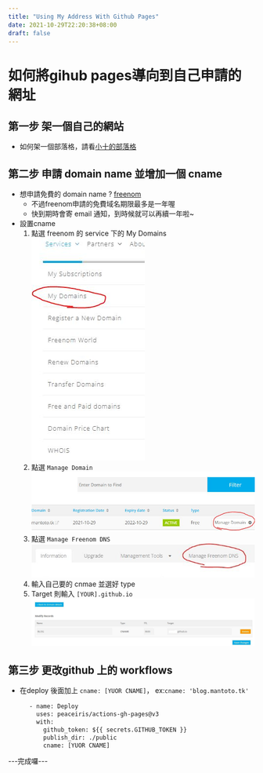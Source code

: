 ```yaml
---
title: "Using My Address With Github Pages"
date: 2021-10-29T22:20:38+08:00
draft: false
---
```

# 如何將gihub pages導向到自己申請的網址
## 第一步 架一個自己的網站
- 如何架一個部落格，請看[小十的部落格](https://blog.smallten.tk/p/hugo-01/)
## 第二步 申請 domain name 並增加一個 cname
- 想申請免費的 domain name ? [freenom](https://www.freenom.com)
  - 不過freenom申請的免費域名期限最多是一年喔
  - 快到期時會寄 email 通知，到時候就可以再續一年啦~
- 設置cname
   1. 點選 freenom 的 service 下的 My Domains  
   ![cname](cname.jpg "cname")
   1. 點選 `Manage Domain`   
   ![](cname(1).jpg "cname")
   1. 點選 `Manage Freenom DNS`   
   ![](cname(2).jpg)
   1. 輸入自己要的 cnmae 並選好 type
   2. Target 則輸入 `[YOUR].github.io`  
   ![](cname(3).jpg)
## 第三步 更改github 上的 workflows
- 在deploy 後面加上 `cname: [YUOR CNAME]`， ex:`cname: 'blog.mantoto.tk'`
```
      - name: Deploy
        uses: peaceiris/actions-gh-pages@v3
        with:
          github_token: ${{ secrets.GITHUB_TOKEN }}
          publish_dir: ./public
          cname: [YUOR CNAME]
```
---完成囉---
